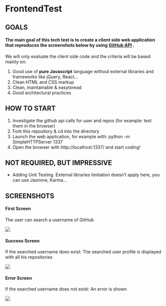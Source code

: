 # FrontendTest

## GOALS


#### The main goal of this tech test is to create a client side web application that reproduces the screenshots below by using [GitHub API](https://developer.github.com/v3/) .

We will only evaluate the client side code and the criteria will be based mainly on:

1. Good use of **pure Javascript** language without external libraries and frameworks like jQuery, React...
2. Clean HTML and CSS markup
3. Clean, maintainable & easy­to­read
4. Good architectural practices

## HOW TO START

1. Investigate the github api calls for user and repos (for example: test them in the browser)
2. Fork this repository & cd into the directory
3. Launch the web application, for example with: python -m SimpleHTTPServer 1337
4. Open the browser with http://localhost:1337/ and start coding!

## NOT REQUIRED, BUT IMPRESSIVE

- Adding Unit Testing. External libraries limitation doesn't apply here, you can use Jasmine, Karma...


## SCREENSHOTS

#### First Screen

The user can search a username of GitHub

![](https://github.com/gerardcobas/JuniorFrontendTest/blob/master/images/First-Screen.png)

#### Success Screen

If the searched username does exist: The searched user profile is displayed with all his repositories

![](https://github.com/gerardcobas/JuniorFrontendTest/blob/master/images/Success-screen.png)

#### Error Screen

If the searched username does not exist: An error is shown

![](https://github.com/gerardcobas/JuniorFrontendTest/blob/master/images/Error-screen.png)





